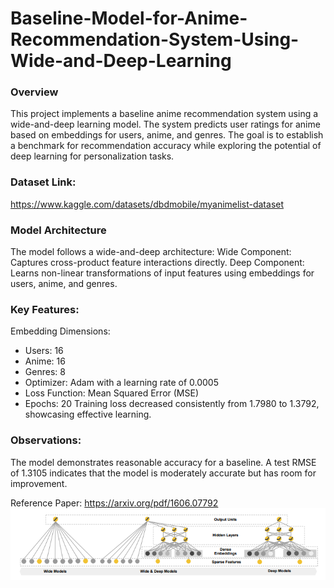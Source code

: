 # Baseline-Model-for-Anime-Recommendation-System-Using-Wide-and-Deep-Learning
### Overview
This project implements a baseline anime recommendation system using a wide-and-deep learning model. The system predicts user ratings for anime based on embeddings for users, anime, and genres. The goal is to establish a benchmark for recommendation accuracy while exploring the potential of deep learning for personalization tasks.
### Dataset Link:
https://www.kaggle.com/datasets/dbdmobile/myanimelist-dataset
### Model Architecture
The model follows a wide-and-deep architecture:
Wide Component: Captures cross-product feature interactions directly.
Deep Component: Learns non-linear transformations of input features using embeddings for users, anime, and genres.
### Key Features:
Embedding Dimensions:
* Users: 16
* Anime: 16
* Genres: 8
* Optimizer: Adam with a learning rate of 0.0005
* Loss Function: Mean Squared Error (MSE)
* Epochs: 20
Training loss decreased consistently from 1.7980 to 1.3792, showcasing effective learning.
### Observations:
The model demonstrates reasonable accuracy for a baseline.
A test RMSE of 1.3105 indicates that the model is moderately accurate but has room for improvement.

Reference Paper: https://arxiv.org/pdf/1606.07792 
![The spectrum of Wide & Deep models](https://github.com/SaikiranBSK10/Baseline-Model-for-Anime-Recommendation-System-Using-Wide-and-Deep-Learning/blob/main/1.PNG)

